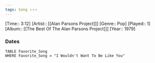 ```yaml
---
tags: Song ⭐⭐⭐ 
---
```

[Time:: 3:12]
[Artist:: [[Alan Parsons Project]]]
[Genre:: Pop]
[Played:: 1]
[Album:: [[The Best Of The Alan Parsons Project]]]
[Year:: 1979]
### Dates
````dataview
TABLE Favorite_Song
WHERE Favorite_Song = "I Wouldn't Want To Be Like You"
````